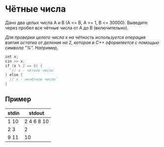 # Чётные числа

Дано два целых числа A и B (A <= B, A >= 1, B <= 30000). Выведите через пробел все чётные числа от A до B (включительно).

_Для проверки целого числа x на чётность используется операция взятия остатка от деления на 2, которая в C++ оформляется с помощью символа "%". Например,_

```c++
int x;
cin >> x;
if (x % 2 == 0) {
  `// x - чётное число`
} else {
  // x - нечётное число`
}
```
## Пример

| **stdin** | **stdout** |
| --------- | ---------- |
| 1 10      | 2 4 6 8 10 |
| 2 3       | 2          |
| 9 11      | 10         |

